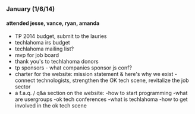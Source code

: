 ### January (1/6/14)

#### attended jesse, vance, ryan, amanda

* TP 2014 budget, submit to the lauries
* techlahoma irs budget
* techlahoma mailing list?
* mvp for job board
* thank you's to techlahoma donors
* tp sponsors - what companies sponsor js conf?
* charter for the website: mission statement & here's why we exist
-connect technologists, strengthen the OK tech scene, revitalize the job sector
* a f.a.q. / q&a section on the website:
-how to start programming
-what are usergroups
-ok tech conferences
-what is techlahoma
-how to get involved in the ok tech scene
